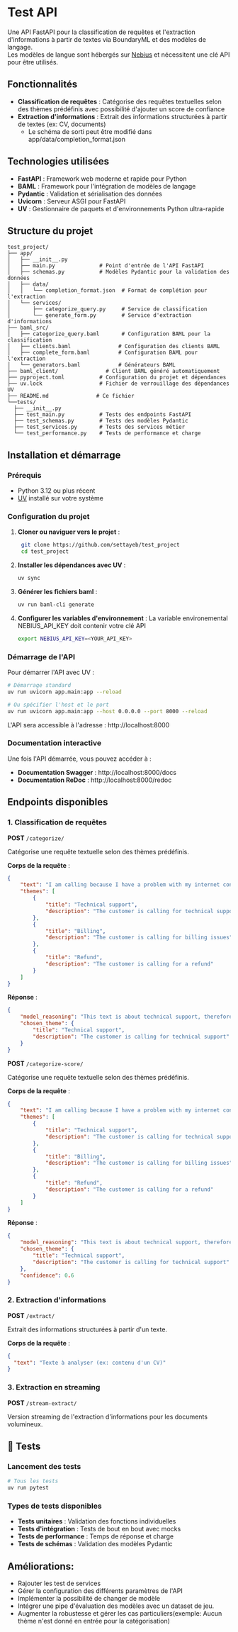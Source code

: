 # Test API

Une API FastAPI pour la classification de requêtes et l'extraction d'informations à partir de textes via BoundaryML et des modèles de langage.  
Les modèles de langue sont hébergés sur [Nebius](https://nebius.com/) et nécessitent une clé API pour être utilisés.

## Fonctionnalités

- **Classification de requêtes** : Catégorise des requêtes textuelles selon des thèmes prédéfinis avec possibilité d'ajouter un score de confiance
- **Extraction d'informations** : Extrait des informations structurées à partir de textes (ex: CV, documents)
    - Le schéma de sorti peut être modifié dans app/data/completion_format.json

## Technologies utilisées

- **FastAPI** : Framework web moderne et rapide pour Python
- **BAML** : Framework pour l'intégration de modèles de langage
- **Pydantic** : Validation et sérialisation des données
- **Uvicorn** : Serveur ASGI pour FastAPI
- **UV** : Gestionnaire de paquets et d'environnements Python ultra-rapide

## Structure du projet

```
test_project/
├── app/
│   ├── __init__.py
│   ├── main.py              # Point d'entrée de l'API FastAPI
│   ├── schemas.py           # Modèles Pydantic pour la validation des données
│   ├── data/
│   │   └── completion_format.json  # Format de complétion pour l'extraction
│   └── services/
│       ├── categorize_query.py     # Service de classification
│       └── generate_form.py        # Service d'extraction d'informations
├── baml_src/
│   ├── categorize_query.baml       # Configuration BAML pour la classification
│   ├── clients.baml               # Configuration des clients BAML
│   ├── complete_form.baml         # Configuration BAML pour l'extraction
│   └── generators.baml            # Générateurs BAML
├── baml_client/               # Client BAML généré automatiquement
├── pyproject.toml           # Configuration du projet et dépendances
├── uv.lock                  # Fichier de verrouillage des dépendances UV
├── README.md               # Ce fichier
└──tests/
  ├── __init__.py
  ├── test_main.py           # Tests des endpoints FastAPI
  ├── test_schemas.py        # Tests des modèles Pydantic
  ├── test_services.py       # Tests des services métier
  └── test_performance.py    # Tests de performance et charge
```

## Installation et démarrage

### Prérequis

- Python 3.12 ou plus récent
- [UV](https://docs.astral.sh/uv/) installé sur votre système


### Configuration du projet

1. **Cloner ou naviguer vers le projet** :
   ```bash
    git clone https://github.com/settayeb/test_project
    cd test_project
   ```

2. **Installer les dépendances avec UV** :
   ```bash
   uv sync
   ```

3. **Générer les fichiers baml** :
    ```bash
    uv run baml-cli generate
    ```
4. **Configurer les variables d'environnement** :
   La variable environemental NEBIUS_API_KEY doit contenir votre clé API

    ```bash
    export NEBIUS_API_KEY=<YOUR_API_KEY>
    ```

### Démarrage de l'API

Pour démarrer l'API avec UV :

```bash
# Démarrage standard
uv run uvicorn app.main:app --reload

# Ou spécifier l'host et le port
uv run uvicorn app.main:app --host 0.0.0.0 --port 8000 --reload
```

L'API sera accessible à l'adresse : http://localhost:8000

### Documentation interactive

Une fois l'API démarrée, vous pouvez accéder à :
- **Documentation Swagger** : http://localhost:8000/docs
- **Documentation ReDoc** : http://localhost:8000/redoc

## Endpoints disponibles

### 1. Classification de requêtes

**POST** `/categorize/`

Catégorise une requête textuelle selon des thèmes prédéfinis.

**Corps de la requête** :
```json
{
    "text": "I am calling because I have a problem with my internet connection",
    "themes": [
        {
            "title": "Technical support",
            "description": "The customer is calling for technical support"
        },
        {
            "title": "Billing",
            "description": "The customer is calling for billing issues"
        },
        {
            "title": "Refund",
            "description": "The customer is calling for a refund"
        }
    ]
}
```

**Réponse** :
```json
{
    "model_reasoning": "This text is about technical support, therefore the chosen theme is 'Technical support'.",
    "chosen_theme": {
        "title": "Technical support",
        "description": "The customer is calling for technical support"
    }
}
```

**POST** `/categorize-score/`

Catégorise une requête textuelle selon des thèmes prédéfinis.

**Corps de la requête** :
```json
{
    "text": "I am calling because I have a problem with my internet connection. I want a refund",
    "themes": [
        {
            "title": "Technical support",
            "description": "The customer is calling for technical support"
        },
        {
            "title": "Billing",
            "description": "The customer is calling for billing issues"
        },
        {
            "title": "Refund",
            "description": "The customer is calling for a refund"
        }
    ]
}
```

**Réponse** :
```json
{
    "model_reasoning": "This text is about technical support, therefore the chosen theme is 'Technical support'.",
    "chosen_theme": {
        "title": "Technical support",
        "description": "The customer is calling for technical support"
    },
    "confidence": 0.6
}
```

### 2. Extraction d'informations

**POST** `/extract/`

Extrait des informations structurées à partir d'un texte.

**Corps de la requête** :
```json
{
  "text": "Texte à analyser (ex: contenu d'un CV)"
}
```

### 3. Extraction en streaming

**POST** `/stream-extract/`

Version streaming de l'extraction d'informations pour les documents volumineux.



## 🧪 Tests


### Lancement des tests

```bash
# Tous les tests
uv run pytest
```

### Types de tests disponibles

- **Tests unitaires** : Validation des fonctions individuelles
- **Tests d'intégration** : Tests de bout en bout avec mocks
- **Tests de performance** : Temps de réponse et charge
- **Tests de schémas** : Validation des modèles Pydantic

## Améliorations:

- Rajouter les test de services
- Gérer la configuration des différents paramètres de l'API
- Implémenter la possibilité de changer de modèle
- Intégrer une pipe d'évaluation des modèles avec un dataset de jeu.
- Augmenter la robustesse et gérer les cas particuliers(exemple: Aucun thème n'est donné en entrée pour la catégorisation)
